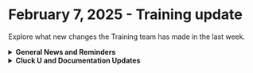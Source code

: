 # February 7, 2025 - Training update

Explore what new changes the Training team has made in the last week.

<details>

<summary><strong>General News and Reminders</strong></summary>

* **SHOUT OUTS** **TO:**
  * Gene, Mart, Allie, Paul, Mark, and Niels for passing the Foundations Certification.
    * Take the [Broken link](broken-reference "mention") Exam, and collect your prestigious **Certified Rewster** badge in Discord along with access to the super-secret Discord channel.&#x20;
  * Charlie, Kevin, and Shane for passing the Clean Automation Certification.
    * Take the [Broken link](broken-reference "mention") exam and get that fancy certificate!
* The next [**Rewst Foundations Bootcamp**](https://docs.rewst.help/cluck-university/rewst-foundations#live-instructor-led-bootcamp) is coming up **Mar 3 - Mar 4.** Remember to register for **both parts** 1 and 2!
  * [Part 1](https://calendly.com/cluck-u/rewst-foundations-bootcamp-pt-1?month=2025-01) (Lessons 1 - 3)
  * [Part 2](https://calendly.com/cluck-u/rewst-foundations-bootcamp-pt-2) (Lessons 4 - 7)
* Join us in our [Cluck-U Discord channel](https://discord.com/channels/936789089703845988/1121465945295167588) if you have any questions, comments, or concerns!
* [Sign up for the Office Hours](https://calendly.com/cluck-u/office-hours?) to work through any questions you have during and after training! If there is something you want us to cover, Let us know!

</details>

<details>

<summary><strong>Cluck U and Documentation Updates</strong></summary>

**What's New at Cluck University?**

* [New Automation Jumpstart Page](https://docs.rewst.help/cluck-university/automation-jump-start)
* The team is working on some **self-paced onboarding** education content behind the scenes...stay tuned!

**The List of Reminders:**

* Check out the Cluck University Landing Page @ [go.rew.st/cluck-university](https://go.rew.st/cluck-university) for all the latest courses self-serve and live.
* We'd love your feedback on Training and Documentation! [Please fill out this form to let us know how we can improve](https://www.surveymonkey.com/r/rewsttrainingfeedback).
* Make training and documentation requests at [https://rewst.canny.io/](https://rewst.canny.io/)

**New & Updated Pages:**

* [N-able N-sight integration (and our first new formatted integration guide!](https://docs.rewst.help/documentation/integrations/rmm/n-able-n-sight/n-able-n-sight-integration#n-able-n-sight-actions-and-endpoints))
* [Intro to Crates glowup](https://docs.rewst.help/prebuilt-automations/crates)
* [What is an Integration? ](https://docs.rewst.help/documentation/integrations)
* [Hudu integration doc glowup](https://docs.rewst.help/documentation/integrations/documentation/hudu/hudu-integration-setup)
* [Custom integrations V2 glowup](https://docs.rewst.help/documentation/integrations/custom-integrations/custom-integrations-v2)
* [New Org variable to org variables table](https://docs.rewst.help/documentation/user-management/organization-variables)
* General scan and scrub for all remaining mentions of ConnectWise Manage, to now say ConnectWise PSA&#x20;

</details>
